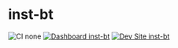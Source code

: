 # inst-bt

![CI none](https://img.shields.io/badge/ci-none-orange.svg)
[![Dashboard inst-bt](https://img.shields.io/badge/dashboard-inst_bt-yellow.svg)](https://dashboard.pantheon.io/sites/d3849486-844f-462d-849d-170963ace200#dev/code)
[![Dev Site inst-bt](https://img.shields.io/badge/site-inst_bt-blue.svg)](http://dev-inst-bt.pantheonsite.io/)